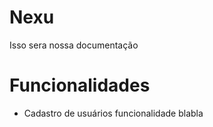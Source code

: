 # Nexu

Isso sera nossa documentação

# Funcionalidades
* Cadastro de usuários
funcionalidade blabla
